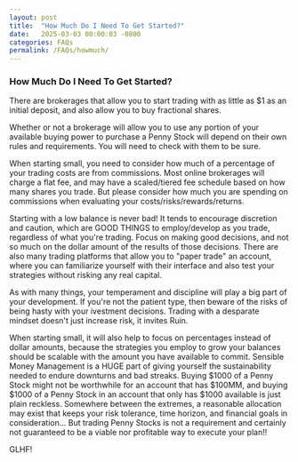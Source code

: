 ```yaml
---
layout: post
title:  "How Much Do I Need To Get Started?"
date:   2025-03-03 00:00:03 -0800
categories: FAQs
permalink: /FAQs/howmuch/
---
```

### How Much Do I Need To Get Started?

There are brokerages that allow you to start trading with as little as $1 as an initial deposit, and also allow you to buy fractional shares.  

Whether or not a brokerage will allow you to use any portion of your available buying power to purchase a Penny Stock will depend on their own rules and requirements.  You will need to check with them to be sure.  

When starting small, you need to consider how much of a percentage of your trading costs are from commissions.  Most online brokerages will charge a flat fee, and may have a scaled/tiered fee schedule based on how many shares you trade.  But please consider how much you are spending on commissions when evaluating your costs/risks/rewards/returns.  

Starting with a low balance is never bad!  It tends to encourage discretion and caution, which are GOOD THINGS to employ/develop as you trade, regardless of what you're trading.  Focus on making good decisions, and not so much on the dollar amount of the results of those decisions.  There are also many trading platforms that allow you to "paper trade" an account, where you can familiarize yourself with their interface and also test your strategies without risking any real capital.  

As with many things, your temperament and discipline will play a big part of your development.  If you're not the patient type, then beware of the risks of being hasty with your ivestment decisions.  Trading with a desparate mindset doesn't just increase risk, it invites Ruin.  

When starting small, it will also help to focus on percentages instead of dollar amounts, because the strategies you employ to grow your balances should be scalable with the amount you have available to commit.  Sensible Money Management is a HUGE part of giving yourself the sustainability needed to endure downturns and bad streaks.  Buying $1000 of a Penny Stock might not be worthwhile for an account that has $100MM, and buying $1000 of a Penny Stock in an account that only has $1000 available is just plain reckless.  Somewhere between the extremes, a reasonable allocation may exist that keeps your risk tolerance, time horizon, and financial goals in consideration...  But trading Penny Stocks is not a requirement and certainly not guaranteed to be a viable nor profitable way to execute your plan!!

GLHF!